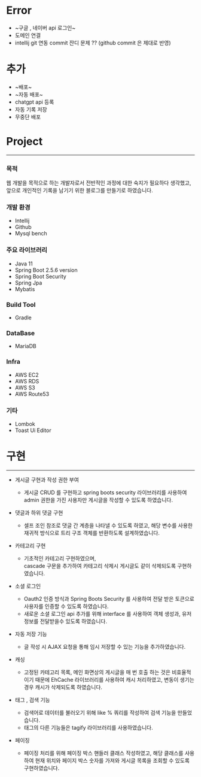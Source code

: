 # Error
- ~구글 , 네이버 api 로그인~
- 도메인 연결
- intellij git 연동 commit 잔디 문제 ??
      (github commit 은 제대로 반영)
# 추가
- ~배포~ 
- ~자동 배포~
- chatgpt api 등록
- 자동 기록 저장
- 무중단 배포
# Project
---

### 목적
웹 개발을 목적으로 하는 개발자로서 전반적인 과정에 대한 숙지가 필요하다 생각했고, 앞으로 개인적인 기록을 남기기 위한 블로그를 만들기로 하였습니다. 

### 개발 환경
- Intellij
- Github
- Mysql bench

### 주요 라이브러리
- Java 11
- Spring Boot  2.5.6 version
- Spring Boot Security
- Spring Jpa
- Mybatis

### Build Tool
- Gradle

### DataBase
- MariaDB

### Infra
- AWS EC2
- AWS RDS
- AWS S3
- AWS Route53

### 기타
- Lombok
- Toast Ui Editor

# 구현
---

- 게시글 구현과 작성 권한 부여
    - 게시글 CRUD 를 구현하고
    spring boots security 라이브러리를 사용하여
    admin 권한을 가진 사용자만 게시글을 작성할 수 있도록 하였습니다.
- 댓글과 하위 댓글 구현
    - 셀프 조인 참조로 댓글 간 계층을 나타낼 수 있도록 하였고,
      해당 변수를 사용한 재귀적 방식으로 트리 구조 객체를 반환하도록 설계하였습니다.
        
- 카테고리 구현
    - 기초적인 카테고리 구현하였으며,        
      cascade 구문을 추가하여 카테고리 삭제시 게시글도 같이 삭제되도록 구현하였습니다.
        
- 소셜 로그인
    - Oauth2 인증 방식과 Spring Boots Security 를 사용하여 전달 받은 토큰으로 사용자를 인증할 수 있도록 하였습니다.
    - 새로운 소셜 로그인 api 추가를 위해 interface 를 사용하여 객체 생성과, 유저 정보를 전달받을수 있도록 하였습니다.
- 자동 저장 기능
    - 글 작성 시 AJAX 요청을 통해 임시 저장할 수 있는 기능을 추가하였습니다.
- 캐싱
    - 고정된 카테고리 목록, 메인 화면상의 게시글을 매 번 호출 하는 것은 비효율적이기 때문에 EhCache 라이브러리를 사용하여 캐시 처리하였고, 변동이 생기는 경우 캐시가 삭제되도록 하였습니다.
- 태그 , 검색 기능
    - 검색어로 데이터를 불러오기 위해 like % 쿼리를 작성하여 검색 기능을 만들었습니다.
    - 태그의 다른 기능들은 tagify 라이브러리를 사용하였습니다.
- 페이징
    - 페이징 처리를 위해 페이징 박스 핸들러 클래스 작성하였고, 
    해당 클래스를 사용하여 현재 위치와 페이지 박스 숫자를 가져와 게시글 목록을 조회할 수 있도록 구현하였습니다.
